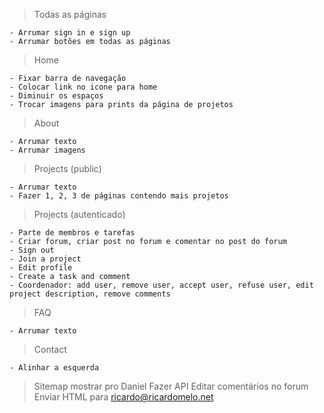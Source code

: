 > Todas as páginas

	- Arrumar sign in e sign up
	- Arrumar botões em todas as páginas


> Home

	- Fixar barra de navegação
	- Colocar link no icone para home
	- Diminuir os espaços
	- Trocar imagens para prints da página de projetos

> About

	- Arrumar texto
	- Arrumar imagens

> Projects (public)

	- Arrumar texto
	- Fazer 1, 2, 3 de páginas contendo mais projetos

> Projects (autenticado)

	- Parte de membros e tarefas
	- Criar forum, criar post no forum e comentar no post do forum
	- Sign out
	- Join a project
	- Edit profile
	- Create a task and comment
	- Coordenador: add user, remove user, accept user, refuse user, edit project description, remove comments
	

> FAQ

	- Arrumar texto

> Contact 

	- Alinhar a esquerda


> Sitemap mostrar pro Daniel
> Fazer API
> Editar comentários no forum
> Enviar HTML para ricardo@ricardomelo.net
